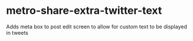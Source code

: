 metro-share-extra-twitter-text
==============================

Adds meta box to post edit screen to allow for custom text to be displayed in tweets
